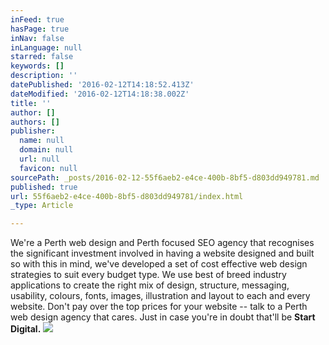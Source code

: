 ```yaml
---
inFeed: true
hasPage: true
inNav: false
inLanguage: null
starred: false
keywords: []
description: ''
datePublished: '2016-02-12T14:18:52.413Z'
dateModified: '2016-02-12T14:18:38.002Z'
title: ''
author: []
authors: []
publisher:
  name: null
  domain: null
  url: null
  favicon: null
sourcePath: _posts/2016-02-12-55f6aeb2-e4ce-400b-8bf5-d803dd949781.md
published: true
url: 55f6aeb2-e4ce-400b-8bf5-d803dd949781/index.html
_type: Article

---
```

We're a Perth web design and Perth focused SEO agency that recognises the significant investment involved in having a website designed and built so with this in mind, we've developed a set of cost effective web design strategies to suit every budget type. We use best of breed industry applications to create the right mix of design, structure, messaging, usability, colours, fonts, images, illustration and layout to each and every website. Don't pay over the top prices for your website -- talk to a Perth web design agency that cares. Just in case you're in doubt that'll be **Start Digital.**
![](https://the-grid-user-content.s3-us-west-2.amazonaws.com/ecdf4aa1-6b46-4225-8737-c73adaeed412.png)